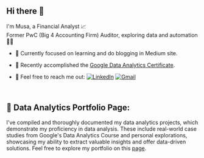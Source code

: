 ## Hi there 👋
I'm Musa, a Financial Analyst 📈   
Former PwC (Big 4 Accounting Firm) Auditor, exploring data and automation 👨‍💻   

- 🔭 Currently focused on learning and do blogging in Medium site.

- 🌱 Recently accomplished the [Google Data Analytics Certificate](https://www.credly.com/badges/bff81d6a-1b51-45dc-a986-cbdfdb11fa52/linked_in_profile).

- 💬 Feel free to reach me out: [![LinkedIn][LinkedinBadge]](https://www.linkedin.com/in/musa-yohanes) [![Gmail][GmailBadge]](mailTo:musayohanes00@gmail.com)

</br>

## 🚀 Data Analytics Portfolio Page:
I've compiled and thoroughly documented my data analytics projects, which demonstrate my proficiency in data analysis. These include real-world case studies from Google's Data Analytics Course and personal explorations, showcasing my ability to extract valuable insights and offer data-driven solutions. Feel free to explore my portfolio on this [page](https://www.datascienceportfol.io/musa_yohanes).

</br>



<!-- Badges -->
[GmailBadge]: https://img.shields.io/badge/-musayohanes00@gmail.com-a10202?style=flat-roundedrectangle&logo=Gmail&logoColor=white&link=mailto:musayohanes00@gmail.com
[LinkedinBadge]: https://img.shields.io/badge/-musayohanes-blue?style=flat-roundedrectangle&logo=Linkedin&logoColor=white&link=https://www.linkedin.com/in/musa-yohanes

